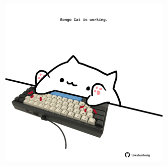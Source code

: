 <!-- built at 24/03/2024, 16:00:41 UTC -->
<p align="center">
  <img width="500" height="500" src="./ReadmeImage.svg">
</p>
